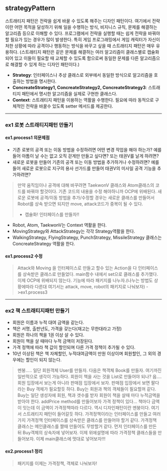 ## strategyPattern
스트래티지 패턴은 전략을 쉽게 바꿀 수 있도록 해주는 디자인 패턴이다. 여기에서 전략이란 어떤 목적을 달성하기 위해 일을 수행하는 방식, 비지니스 규칙, 문제를 해결하는 알고리즘 등으로 이해할 수 있다.
프로그램에서 전략을 실행할 때는 쉽게 전략을 바꿔야 할 필요가 있는 경우가 많이 발생한다. 특히 게임 프로그래밍에서 게임 캐릭터가 자신이 처한 상황에 따라 공격이나 행동하는 방식을 바꾸고 싶을 때 스트래티지 패턴은 매우 유용하다.
(스트래티지 패턴은 같은 문제를 해결하는 여러 알고리즘이 클래스별로 캡슐화되어 있고 이들이 필요할 때 교체할 수 있도록 함으로써 동일한 문제를 다른 알고리즘으로 해결할 수 있게 하는 디자인 패턴이다.)
* **Strategy**: 인터페이스나 추상 클래스로 외부에서 동일한 방식으로 알고리즘을 호출하는 방법을 명시한다.
* **ConcreateStrategy1, ConcreateStrategy2, ConcreateStrategy3**: 스트래티지 패턴에서 명시한 알고리즘을 실제로 구현한 클래스다.
* **Context**: 스트래티지 패턴을 이용하는 역활을 수행한다. 필요에 따라 동적으로 구체적인 전략을 바꿀수 있도록 setter 메서드를 제공한다.
  
---

### ex1 로봇 스트래티지패턴 만들기

#### ex1.process1 의문제점
* 기존 로봇의 공격 또는 이동 방법을 수정하려면 어떤 변경 작업을 해야 하는가? 예를 들어 아톰이 날 수는 없고 오직 걷게만 만들고 싶다면? 또는 태권V를 날게 하려면?
* 새로운 로봇을 만들어 기존의 공격 또는 이동 방법을 추가하거나 수정하려면? 예를 들어 새로운 로봇으로 지구의 용사 선가드를 만들어 태권V의 미사일 공격 기능을 추가하려면?
  
  
> 만약 움직임이나 공격에 대해 바꾸려면 TaekwonV 클래스와 Atom클래스의 코드를 바꿔야 할것이다. 기존 코드의 내용을 수정 해야하니까 OCP에 위배된다.
> 새로운 로봇에 공격/이동 방법을 추가/수정할 경우는 새로운 클래스를 만들어서 Robot를 상속 받으면 되지만 move, attack코드가 중복이 될 수 있다.
> * 캡슐화! 인터페이스를 만들자!!

* Robot, Atom, TaekwonV는 Context 역활을 한다.
* MovingStrategy와 AttackStrategy는 각각 Strategy역활을 한다.
* WalkingStrategy, FlyingStrategy, PunchStrategy, MissileStrategy 클래스는 ConcreateStrategy 역활을 한다.
  
  
  
  
#### ex1.process2 수정

> Attack와 Moving 을 인터페이스로 만들고 할수 있는 Action을 다 인터페이스를 상속받은 클래스로 만들었다.
> main함수 내에서 set으로 클래스를 추가했다. 이제 OCP에 위배되지 않는다.
> 기능에 따라 패키지를 나누자.(나누는 방법도 상황에따라 다른대 여기서는 attack, move, robot의 패키지로 나눠보자) ->ex1.process3

---

### ex2 책 스트래티지패턴 만들기
* 회원은 이름과 누적 대여 금액을 같는다.
* 책은 서명, 출판년도, 가격을 갖는다(재고는 무한대라고 가정)
* 회원은 하나의 책을 1권 이상 살 수 있다.
* 회원이 책을 살 때마다 누적 금액이 저장된다.
* 가격 정책에 따라 책 값이 할인되며 다른 가격 정책이 추가될 수 있다.
* 10년 이상된 책은 책 자체할인, 누적대여금액이 만원 이상이며 회원할인, 그 외의 경우에는 할인이 되지 않는다.

> 멘붕..... 일단 회원객체 User를 만들자.
> 다음은 책객체 Book를 만들자.
> 여기까진 일반적으로 생각이 가능하다.
> 회원이 책을 사는 것을 List로 만들어야 되나?
> 음.... 회원 입장에서 보는게 아니라 판매점 입장에서 보자.
> 판매점 입장에서 보면 팔다라는 Buy 객체가 필요할듯 하다.
> Buy는 회원과 책의 객체들이 필요할꺼 같다.
> Buy는 일단 생성자에 회원, 책과 갯수를 받자
> 회원이 책을 살때 마다 누적금액을 받아야 한다. addPrice method를 만들어보자
> 가격 정책이 있다... 책마다 금액이 잇는데 이 금액이 가격정책따라 다르다.
> 역시 디자인패턴이란 멘붕이다.
> 여기서 스트래티지 패턴이 들어갈듯 하다.
> 가격정책이라는 인터페이스를 만들고 여러가지 가격정책 인터페이스를 상속받은 클래스를 만들어야 할거 같다.
> 가격정책 클래스는 메인클래스를 짤때 만들어도 무방할거 같다.
> 먼저 인터페이스를 만든 뒤 Buy객체의 상속자에 넣어보자.
> 이제 위에설명에 따라 가격정책 클래스들을 만들어보자.
> 이제 main클래스에 멋대로 넣어보자!!!
  
  
#### ex2.process1 정리
> 패키지를 이제는 가격정책, 객체로 나눠보자!
